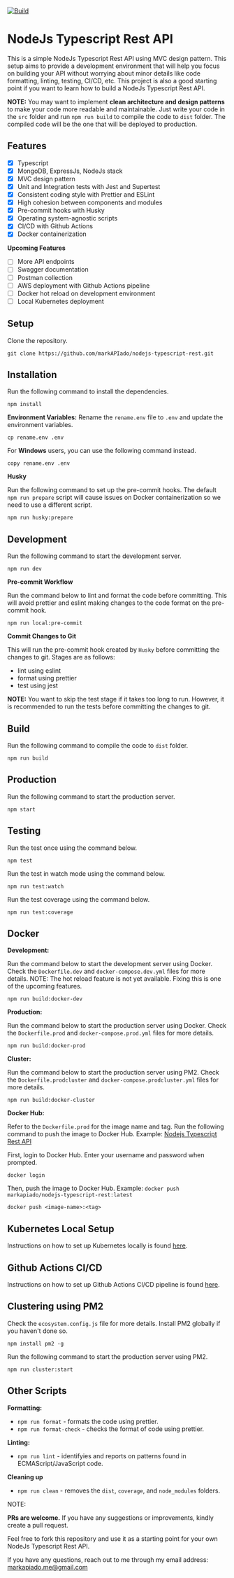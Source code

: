 [![Build](https://github.com/markAPIado/nodejs-typescript-rest-dev/actions/workflows/build.yml/badge.svg)](https://github.com/markAPIado/nodejs-typescript-rest-dev/actions/workflows/build.yml)

# NodeJs Typescript Rest API

This is a simple NodeJs Typescript Rest API using MVC design pattern. This setup aims to provide a development environment that will help you focus on building your API without worrying about minor details like code formatting, linting, testing, CI/CD, etc. This project is also a good starting point if you want to learn how to build a NodeJs Typescript Rest API.

**NOTE:** You may want to implement **clean architecture and design patterns** to make your code more readable and maintainable. Just write your code in the `src` folder and run `npm run build` to compile the code to `dist` folder. The compiled code will be the one that will be deployed to production.

## Features

- [x] Typescript
- [x] MongoDB, ExpressJs, NodeJs stack
- [x] MVC design pattern
- [x] Unit and Integration tests with Jest and Supertest
- [x] Consistent coding style with Prettier and ESLint
- [x] High cohesion between components and modules
- [x] Pre-commit hooks with Husky
- [x] Operating system-agnostic scripts
- [x] CI/CD with Github Actions
- [x] Docker containerization

**Upcoming Features**

- [ ] More API endpoints
- [ ] Swagger documentation
- [ ] Postman collection
- [ ] AWS deployment with Github Actions pipeline
- [ ] Docker hot reload on development environment
- [ ] Local Kubernetes deployment

## Setup

Clone the repository.

```
git clone https://github.com/markAPIado/nodejs-typescript-rest.git
```

## Installation

Run the following command to install the dependencies.

```
npm install
```

**Environment Variables:**
Rename the `rename.env` file to `.env` and update the environment variables.

```
cp rename.env .env
```

For **Windows** users, you can use the following command instead.

```
copy rename.env .env
```

**Husky**

Run the following command to set up the pre-commit hooks. The default `npm run prepare` script will cause issues on Docker containerization so we need to use a different script.

```
npm run husky:prepare
```

## Development

Run the following command to start the development server.

```
npm run dev
```

**Pre-commit Workflow**

Run the command below to lint and format the code before committing. This will avoid prettier and eslint making changes to the code format on the pre-commit hook.

```
npm run local:pre-commit
```

**Commit Changes to Git**

This will run the pre-commit hook created by `Husky` before committing the changes to git. Stages are as follows:

- lint using eslint
- format using prettier
- test using jest

**NOTE:** You want to skip the test stage if it takes too long to run. However, it is recommended to run the tests before committing the changes to git.

## Build

Run the following command to compile the code to `dist` folder.

```
npm run build
```

## Production

Run the following command to start the production server.

```
npm start
```

## Testing

Run the test once using the command below.

```
npm test
```

Run the test in watch mode using the command below.

```
npm run test:watch
```

Run the test coverage using the command below.

```
npm run test:coverage
```

## Docker

**Development:**

Run the command below to start the development server using Docker. Check the `Dockerfile.dev` and `docker-compose.dev.yml` files for more details.
NOTE: The hot reload feature is not yet available. Fixing this is one of the upcoming features.

```
npm run build:docker-dev
```

**Production:**

Run the command below to start the production server using Docker. Check the `Dockerfile.prod` and `docker-compose.prod.yml` files for more details.

```
npm run build:docker-prod
```

**Cluster:**

Run the command below to start the production server using PM2. Check the `Dockerfile.prodcluster` and `docker-compose.prodcluster.yml` files for more details.

```
npm run build:docker-cluster
```

**Docker Hub:**

Refer to the `Dockerfile.prod` for the image name and tag. Run the following command to push the image to Docker Hub. Example: [Nodejs Typescript Rest API](https://hub.docker.com/repository/docker/markapiado/nodejs-typescript-rest-api/general)

First, login to Docker Hub. Enter your username and password when prompted.

```
docker login
```

Then, push the image to Docker Hub. Example: `docker push markapiado/nodejs-typescript-rest:latest`

```
docker push <image-name>:<tag>
```

## Kubernetes Local Setup

Instructions on how to set up Kubernetes locally is found <a href="./docs/KUBERNETES.md" target="_blank">here</a>.

## Github Actions CI/CD

Instructions on how to set up Github Actions CI/CD pipeline is found <a href="./docs/GITHUB_ACTIONS.md" target="_blank">here</a>.

## Clustering using PM2

Check the `ecosystem.config.js` file for more details. Install PM2 globally if you haven't done so.

```
npm install pm2 -g
```

Run the following command to start the production server using PM2.

```
npm run cluster:start
```

## Other Scripts

**Formatting:**

- `npm run format` - formats the code using prettier.
- `npm run format-check` - checks the format of code using prettier.

**Linting:**

- `npm run lint` - identifyies and reports on patterns found in ECMAScript/JavaScript code.

**Cleaning up**

- `npm run clean` - removes the `dist`, `coverage`, and `node_modules` folders.

NOTE:

**PRs are welcome.** If you have any suggestions or improvements, kindly create a pull request.

Feel free to fork this repository and use it as a starting point for your own NodeJs Typescript Rest API.

If you have any questions, reach out to me through my email address: markapiado.me@gmail.com
